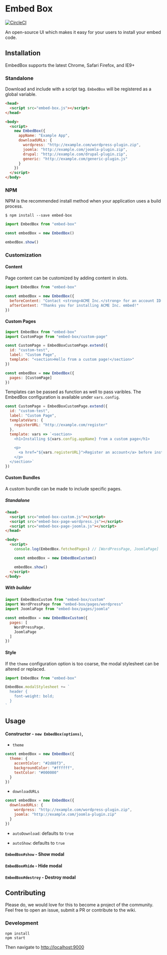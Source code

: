 # Embed Box

[![CircleCI](https://circleci.com/gh/EagerIO/EmbedBox/tree/master.svg?style=svg)](https://circleci.com/gh/EagerIO/EmbedBox/tree/master)

An open-source UI which makes it easy for your users to install your embed code.

## Installation

EmbedBox supports the latest Chrome, Safari Firefox, and IE9+

### Standalone

Download and include with a script tag.
`EmbedBox` will be registered as a global variable.

```html
<head>
  <script src="embed-box.js"></script>
</head>

<body>
  <script>
    new EmbedBox({
      appName: "Example App",
      downloadURLs: {
        wordpress: "http://example.com/wordpress-plugin.zip",
        joomla: "http://example.com/joomla-plugin.zip",
        drupal: "http://example.com/drupal-plugin.zip",
        generic: "http://example.com/generic-plugin.js"
      }
    })
  </script>
</body>
```

### NPM

NPM is the recommended install method when your application uses a build process.

```shell
$ npm install --save embed-box
```

```javascript
import EmbedBox from "embed-box"

const embedBox = new EmbedBox()

embedBox.show()
```

### Customization

#### Content

Page content can be customized by adding content in slots.

```javascript
import EmbedBox from "embed-box"

const embedBox = new EmbedBox({
  beforeContent: "Contact <strong>ACME Inc.</strong> for an account ID.",
  afterContent: "Thanks you for installing ACME Inc. embed!"
})
```

#### Custom Pages

```javascript
import EmbedBox from "embed-box"
import CustomPage from "embed-box/custom-page"

const CustomPage = EmbedBoxCustomPage.extend({
  id: "custom-test",
  label: "Custom Page",
  template: "<section>Hello from a custom page!</section>"
})

const embedBox = new EmbedBox({
  pages: [CustomPage]
})
```

Templates can be passed as function as well to pass varibles.
The EmbedBox configuration is available under `vars.config`.

```javascript
const CustomPage = EmbedBoxCustomPage.extend({
  id: "custom-test",
  label: "Custom Page",
  templateVars: {
    registerURL: "http://example.com/register"
  },
  template: vars => `<section>
    <h1>Installing ${vars.config.appName} from a custom page</h1>

    <p>
      <a href="${vars.registerURL}">Register an account</a> before installing.
    </p>
  </section>`
})
```

#### Custom Bundles

A custom bundle can be made to include specific pages.

##### Standalone

```html
<head>
  <script src="embed-box-custom.js"></script>
  <script src="embed-box-page-wordpress.js"></script>
  <script src="embed-box-page-joomla.js"></script>
</head>

<body>
  <script>
    console.log(EmbedBox.fetchedPages) // [WordPressPage, JoomlaPage]

    const embedBox = new EmbedBoxCustom()

    embedBox.show()
  </script>
</body>
```

##### With builder

```javascript
import EmbedBoxCustom from "embed-box/custom"
import WordPressPage from "embed-box/pages/wordpress"
import JoomlaPage from "embed-box/pages/joomla"

const embedBox = new EmbedBoxCustom({
  pages: [
    WordPressPage,
    JoomlaPage
  ]
})
```

#### Style

If the `theme` configuration option is too coarse, the modal stylesheet can be altered or replaced.

```javascript
import EmbedBox from "embed-box"

EmbedBox.modalStylesheet += `
  header {
    font-weight: bold;
  }
`
```

## Usage

#### Constructor - `new EmbedBox(options)`,

- `theme`

```javascript
const embedBox = new EmbedBox({
  theme: {
    accentColor: "#2d88f3",
    backgroundColor: "#ffffff",
    textColor: "#000000"
  }
})
```

- `downloadURLs`

```javascript
const embedBox = new EmbedBox({
  downloadURLs: {
    wordpress: "http://example.com/wordpress-plugin.zip",
    joomla: "http://example.com/joomla-plugin.zip"
  }
})
```

- `autoDownload`: defaults to `true`

- `autoShow`: defaults to `true`

#### `EmbedBox#show` - Show modal

#### `EmbedBox#hide` - Hide modal

#### `EmbedBox#destroy` - Destroy modal

## Contributing

Please do, we would love for this to become a project of the community.
Feel free to open an issue, submit a PR or contribute to the wiki.

### Development

```shell
npm install
npm start
```

Then navigate to <a href="http://localhost:9000" target="_blank">http://localhost:9000</a>
